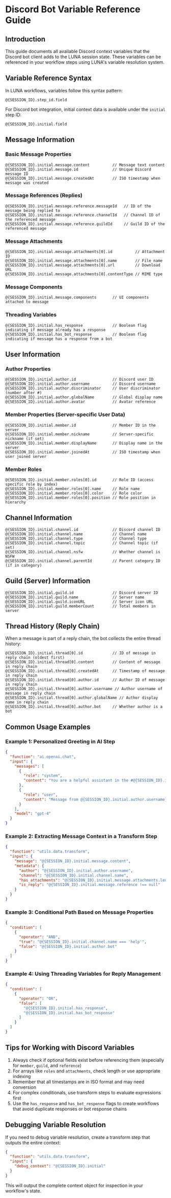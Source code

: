 # Discord Bot Variable Reference Guide

## Introduction

This guide documents all available Discord context variables that the Discord bot client adds to the LUNA session state. These variables can be referenced in your workflow steps using LUNA's variable resolution system.

## Variable Reference Syntax

In LUNA workflows, variables follow this syntax pattern:
```
@{SESSION_ID}.step_id.field
```

For Discord bot integration, initial context data is available under the `initial` step ID:
```
@{SESSION_ID}.initial.field
```

## Message Information

### Basic Message Properties
```
@{SESSION_ID}.initial.message.content          // Message text content
@{SESSION_ID}.initial.message.id               // Unique Discord message ID
@{SESSION_ID}.initial.message.createdAt        // ISO timestamp when message was created
```

### Message References (Replies)
```
@{SESSION_ID}.initial.message.reference.messageId   // ID of the message being replied to
@{SESSION_ID}.initial.message.reference.channelId   // Channel ID of the referenced message
@{SESSION_ID}.initial.message.reference.guildId     // Guild ID of the referenced message
```

### Message Attachments
```
@{SESSION_ID}.initial.message.attachments[0].id          // Attachment ID
@{SESSION_ID}.initial.message.attachments[0].name        // File name
@{SESSION_ID}.initial.message.attachments[0].url         // Download URL
@{SESSION_ID}.initial.message.attachments[0].contentType // MIME type
```

### Message Components
```
@{SESSION_ID}.initial.message.components       // UI components attached to message
```

### Threading Variables
```
@{SESSION_ID}.initial.has_response             // Boolean flag indicating if message already has a response
@{SESSION_ID}.initial.has_bot_response         // Boolean flag indicating if message has a response from a bot
```

## User Information

### Author Properties
```
@{SESSION_ID}.initial.author.id                // Discord user ID
@{SESSION_ID}.initial.author.username          // Discord username
@{SESSION_ID}.initial.author.discriminator     // User discriminator (number after #)
@{SESSION_ID}.initial.author.globalName        // Global display name
@{SESSION_ID}.initial.author.avatar            // Avatar reference
```

### Member Properties (Server-specific User Data)
```
@{SESSION_ID}.initial.member.id                // Member ID in the server
@{SESSION_ID}.initial.member.nickname          // Server-specific nickname (if set)
@{SESSION_ID}.initial.member.displayName       // Display name in the server
@{SESSION_ID}.initial.member.joinedAt          // ISO timestamp when user joined server
```

### Member Roles
```
@{SESSION_ID}.initial.member.roles[0].id       // Role ID (access specific role by index)
@{SESSION_ID}.initial.member.roles[0].name     // Role name
@{SESSION_ID}.initial.member.roles[0].color    // Role color
@{SESSION_ID}.initial.member.roles[0].position // Role position in hierarchy
```

## Channel Information

```
@{SESSION_ID}.initial.channel.id               // Discord channel ID
@{SESSION_ID}.initial.channel.name             // Channel name
@{SESSION_ID}.initial.channel.type             // Channel type
@{SESSION_ID}.initial.channel.topic            // Channel topic (if set)
@{SESSION_ID}.initial.channel.nsfw             // Whether channel is NSFW
@{SESSION_ID}.initial.channel.parentId         // Parent category ID (if in category)
```

## Guild (Server) Information

```
@{SESSION_ID}.initial.guild.id                 // Discord server ID
@{SESSION_ID}.initial.guild.name               // Server name
@{SESSION_ID}.initial.guild.iconURL            // Server icon URL
@{SESSION_ID}.initial.guild.memberCount        // Total members in server
```

## Thread History (Reply Chain)

When a message is part of a reply chain, the bot collects the entire thread history:

```
@{SESSION_ID}.initial.thread[0].id             // ID of message in reply chain (oldest first)
@{SESSION_ID}.initial.thread[0].content        // Content of message in reply chain
@{SESSION_ID}.initial.thread[0].createdAt      // Timestamp of message in reply chain
@{SESSION_ID}.initial.thread[0].author.id      // Author ID of message in reply chain
@{SESSION_ID}.initial.thread[0].author.username // Author username of message in reply chain
@{SESSION_ID}.initial.thread[0].author.globalName // Author display name in reply chain
@{SESSION_ID}.initial.thread[0].author.bot     // Whether author is a bot
```

## Common Usage Examples

### Example 1: Personalized Greeting in AI Step

```json
{
  "function": "ai.openai.chat",
  "input": {
    "messages": [
      {
        "role": "system",
        "content": "You are a helpful assistant in the #@{SESSION_ID}.initial.channel.name channel of @{SESSION_ID}.initial.guild.name. Respond in a friendly tone."
      },
      {
        "role": "user",
        "content": "Message from @{SESSION_ID}.initial.author.username}: @{SESSION_ID}.initial.message.content}"
      }
    ],
    "model": "gpt-4"
  }
}
```

### Example 2: Extracting Message Context in a Transform Step

```json
{
  "function": "utils.data.transform",
  "input": {
    "message": "@{SESSION_ID}.initial.message.content",
    "metadata": {
      "author": "@{SESSION_ID}.initial.author.username",
      "channel": "@{SESSION_ID}.initial.channel.name",
      "has_attachments": "@{SESSION_ID}.initial.message.attachments.length > 0",
      "is_reply": "@{SESSION_ID}.initial.message.reference !== null"
    }
  }
}
```

### Example 3: Conditional Path Based on Message Properties

```json
{
  "condition": [
    {
      "operator": "AND",
      "true": "@{SESSION_ID}.initial.channel.name === 'help'",
      "false": "@{SESSION_ID}.initial.author.bot"
    }
  ]
}
```

### Example 4: Using Threading Variables for Reply Management

```json
{
  "condition": [
    {
      "operator": "OR",
      "false": [
        "@{SESSION_ID}.initial.has_response",
        "@{SESSION_ID}.initial.has_bot_response"
      ]
    }
  ]
}
```

## Tips for Working with Discord Variables

1. Always check if optional fields exist before referencing them (especially for `member`, `guild`, and `reference`)
2. For arrays like `roles` and `attachments`, check length or use appropriate indexing
3. Remember that all timestamps are in ISO format and may need conversion
4. For complex conditionals, use transform steps to evaluate expressions first
5. Use the `has_response` and `has_bot_response` flags to create workflows that avoid duplicate responses or bot response chains

## Debugging Variable Resolution

If you need to debug variable resolution, create a transform step that outputs the entire context:

```json
{
  "function": "utils.data.transform",
  "input": {
    "debug_context": "@{SESSION_ID}.initial"
  }
}
```

This will output the complete context object for inspection in your workflow's state. 